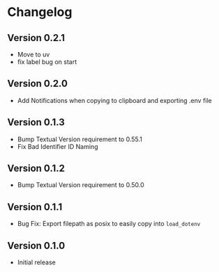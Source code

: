 # Changelog

## Version 0.2.1
- Move to uv
- fix label bug on start

## Version 0.2.0
- Add Notifications when copying to clipboard and exporting .env file

## Version 0.1.3
- Bump Textual Version requirement to 0.55.1
- Fix Bad Identifier ID Naming

## Version 0.1.2
- Bump Textual Version requirement to 0.50.0

## Version 0.1.1
- Bug Fix: Export filepath as posix to easily copy into `load_dotenv`

## Version 0.1.0
- Initial release
